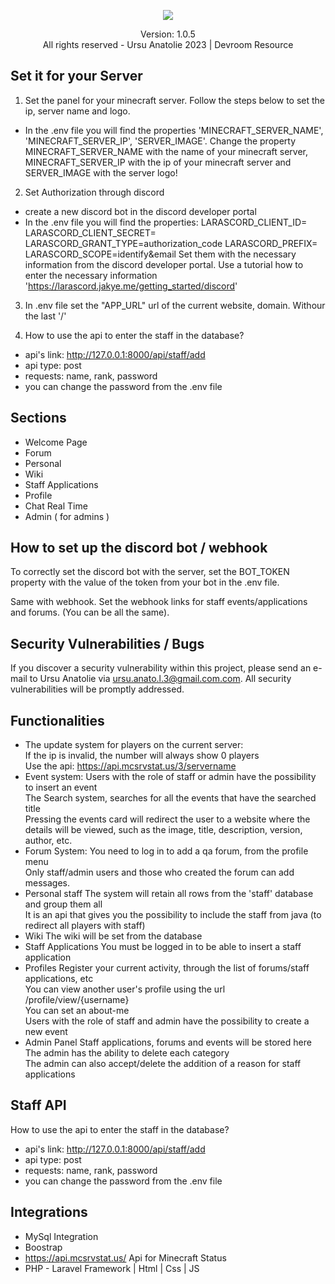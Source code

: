 <p align=center><a href="https://discord.gg/devroom"><img src="https://github.com/anatolieursu/teste/assets/104382017/5d94febd-d084-4271-b967-e99c79ef742f"></a>
</p>
<p align=center>Version: 1.0.5<br>All rights reserved - Ursu Anatolie 2023 | Devroom Resource</p>
<p></p>

## Set it for your Server
1. Set the panel for your minecraft server. Follow the steps below to set the ip, server name and logo.
- In the .env file you will find the properties 'MINECRAFT_SERVER_NAME', 'MINECRAFT_SERVER_IP', 'SERVER_IMAGE'. Change the property MINECRAFT_SERVER_NAME with the name of your minecraft server, MINECRAFT_SERVER_IP with the ip of your minecraft server and SERVER_IMAGE with the server logo!

2. Set Authorization through discord
- create a new discord bot in the discord developer portal
- In the .env file you will find the properties:
LARASCORD_CLIENT_ID=
LARASCORD_CLIENT_SECRET=
LARASCORD_GRANT_TYPE=authorization_code
LARASCORD_PREFIX=
LARASCORD_SCOPE=identify&email
Set them with the necessary information from the discord developer portal. Use a tutorial how to enter the necessary information 'https://larascord.jakye.me/getting_started/discord'

3. In .env file set the "APP_URL" url of the current website, domain. Withour the last '/'

4. How to use the api to enter the staff in the database?
- api's link: http://127.0.0.1:8000/api/staff/add
- api type: post
- requests: name, rank, password
- you can change the password from the .env file

## Sections
<ul>
  <li>Welcome Page</li>
  <li>Forum</li>
  <li>Personal</li>
  <li>Wiki</li>
  <li>Staff Applications</li>
  <li>Profile</li>
    <li>Chat Real Time</li>
  <li>Admin ( for admins )</li>
</ul>


## How to set up the discord bot / webhook
To correctly set the discord bot with the server, set the BOT_TOKEN property with the value of the token from your bot in the .env file.

Same with webhook. Set the webhook links for staff events/applications and forums. (You can be all the same).

## Security Vulnerabilities / Bugs

If you discover a security vulnerability within this project, please send an e-mail to Ursu Anatolie via [ursu.anato.l.3@gmail.com.com](mailto:ursu.anato.l.3@gmail.com). All security vulnerabilities will be promptly addressed.

## Functionalities
- The update system for players on the current server: <br>
If the ip is invalid, the number will always show 0 players<br>
Use the api: https://api.mcsrvstat.us/3/servername<br>
- Event system:
Users with the role of staff or admin have the possibility to insert an event<br>
The Search system, searches for all the events that have the searched title<br>
Pressing the events card will redirect the user to a website where the details will be viewed, such as the image, title, description, version, author, etc.<br>
- Forum System:
You need to log in to add a qa forum, from the profile menu<br>
Only staff/admin users and those who created the forum can add messages.<br>
- Personal staff
The system will retain all rows from the 'staff' database and group them all<br>
It is an api that gives you the possibility to include the staff from java (to redirect all players with staff)<br>
- Wiki
The wiki will be set from the database<br>
- Staff Applications
You must be logged in to be able to insert a staff application<br>
- Profiles
Register your current activity, through the list of forums/staff applications, etc<br>
You can view another user's profile using the url /profile/view/{username}<br>
You can set an about-me<br>
Users with the role of staff and admin have the possibility to create a new event<br>
- Admin Panel
Staff applications, forums and events will be stored here<br>
The admin has the ability to delete each category<br>
The admin can also accept/delete the addition of a reason for staff applications<br>

## Staff API
How to use the api to enter the staff in the database?
- api's link: http://127.0.0.1:8000/api/staff/add
- api type: post
- requests: name, rank, password
- you can change the password from the .env file

## Integrations
- MySql Integration
- Boostrap
- https://api.mcsrvstat.us/ Api for Minecraft Status
- PHP - Laravel Framework | Html | Css | JS
